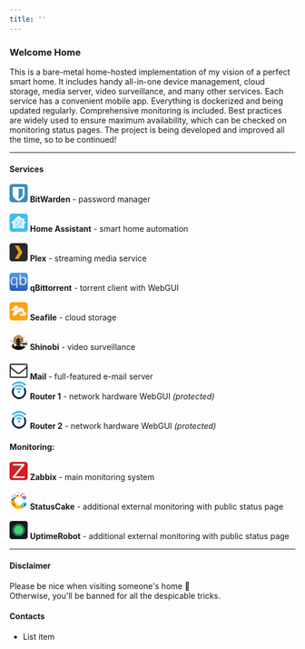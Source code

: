 ```yaml
---
title: ''
---
```

### Welcome Home
This is a bare-metal home-hosted implementation of my vision of a perfect smart home. It includes handy all-in-one device management, cloud storage, media server, video surveillance, and many other services. Each service has a convenient mobile app. Everything is dockerized and being updated regularly. Comprehensive monitoring is included.
Best practices are widely used to ensure maximum availability, which can be checked on monitoring status pages.
The project is being developed and improved all the time, so to be continued!

---

#### Services
![BitWarden](image/bitwarden.png) **BitWarden** - password manager\
\
![Home Assistant](image/home-assistant.png) **Home Assistant** - smart home automation\
\
![Plex](image/plex.png) **Plex** - streaming media service\
\
![qBittorrent](image/qbittorrent.png) **qBittorrent** - torrent client with WebGUI\
\
![Seafile](image/seafile.png) **Seafile** - cloud storage\
\
![Shinobi](image/shinobi.png) **Shinobi** - video surveillance\
\
![Mail](image/mail.png) **Mail** - full-featured e-mail server
\
![Router1](image/openwrt.png) **Router 1** - network hardware WebGUI *(protected)*\
\
![Router2](image/openwrt.png) **Router 2** - network hardware WebGUI *(protected)*

#### Monitoring:
![Zabbix](image/zabbix.png) **Zabbix** - main monitoring system\
\
![StatusCake](image/statuscake.png) **StatusCake** - additional external monitoring with public status page\
\
![UptimeRobot](image/uptimerobot.png) **UptimeRobot** - additional external monitoring with public status page

---

#### Disclaimer
Please be nice when visiting someone's home 🙂\
Otherwise, you'll be banned for all the despicable tricks.

#### Contacts
 - List item

